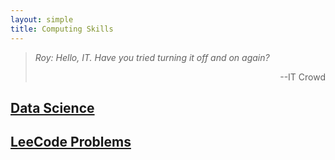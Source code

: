 ```yaml
---
layout: simple
title: Computing Skills
---
```


> *Roy: Hello, IT. Have you tried turning it off and on again?*
>
> <p align="right">--IT Crowd</p>


##  [Data Science](/study/Computing_Skills/Data_Science/main)
##  [LeeCode Problems](/study/Computing_Skills/Leecode/main)